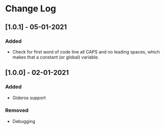 # Change Log
## [1.0.1] - 05-01-2021

### Added
- Check for first word of code line all CAPS and no leading spaces, which makes that a constant (or global) variable.

## [1.0.0] - 02-01-2021
### Added
- Gideros support

### Removed
- Debugging
